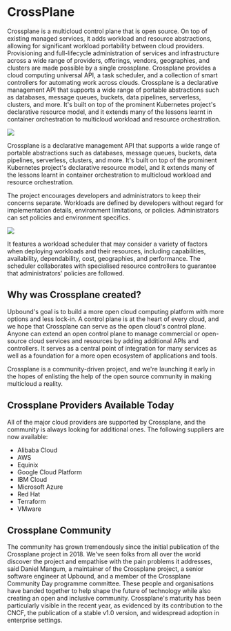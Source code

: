 # CrossPlane

Crossplane is a multicloud control plane that is open source. On top of existing managed services, it adds workload and resource abstractions, allowing for significant workload portability between 
cloud providers. Provisioning and full-lifecycle administration of services and infrastructure across a wide range of providers, offerings, vendors, geographies, and clusters are made 
possible by a single crossplane. Crossplane provides a cloud computing universal API, a task scheduler, and a collection of smart controllers for automating work across clouds. 
Crossplane is a declarative management API that supports a wide range of portable abstractions such as databases, message queues, buckets, data pipelines, serverless, clusters,
and more. It's built on top of the prominent Kubernetes project's declarative resource model, and it extends many of the lessons learnt in container orchestration to multicloud 
workload and resource orchestration.

<centre>![](https://github.com/mayankkuthar/Reference-Images/blob/main/Crossplane_PressIlustration.jpg?raw=true)</centre>

Crossplane is a declarative management API that supports a wide range of portable abstractions such as databases, message queues, buckets, data pipelines, serverless, clusters,
and more. It's built on top of the prominent Kubernetes project's declarative resource model, and it extends many of the lessons learnt in container orchestration to multicloud workload and resource orchestration.

The project encourages developers and administrators to keep their concerns separate. Workloads are defined by developers without regard for implementation details, 
environment limitations, or policies. Administrators can set policies and environment specifics.

<centre>![](https://github.com/mayankkuthar/Reference-Images/blob/main/crossplane-1.png?raw=true)</centre>

It features a workload scheduler that may consider a variety of factors when deploying workloads and their resources, including capabilities, availability, dependability, cost, geographies, and performance. 
The scheduler collaborates with specialised resource controllers to guarantee that administrators' policies are followed.

## Why was Crossplane created?

Upbound's goal is to build a more open cloud computing platform with more options and less lock-in. A control plane is at the heart of every cloud, and we hope that 
Crossplane can serve as the open cloud's control plane. Anyone can extend an open control plane to manage commercial or open-source cloud services and resources by adding 
additional APIs and controllers. It serves as a central point of integration for many services as well as a foundation for a more open ecosystem of applications and tools.

Crossplane is a community-driven project, and we're launching it early in the hopes of enlisting the help of the open source community in making multicloud a reality.

## Crossplane Providers Available Today

All of the major cloud providers are supported by Crossplane, and the community is always looking for additional ones. The following suppliers are now available:

- Alibaba Cloud
- AWS
- Equinix
- Google Cloud Platform
- IBM Cloud
- Microsoft Azure
- Red Hat
- Terraform
- VMware

## Crossplane Community

The community has grown tremendously since the initial publication of the Crossplane project in 2018. We've seen folks from all over the world discover the project and 
empathise with the pain problems it addresses, said Daniel Mangum, a maintainer of the Crossplane project, a senior software engineer at Upbound, and a member of the 
Crossplane Community Day programme committee. These people and organisations have banded together to help shape the future of technology while also creating an open and 
inclusive community. Crossplane's maturity has been particularly visible in the recent year, as evidenced by its contribution to the CNCF, the publication of a stable v1.0 
version, and widespread adoption in enterprise settings.
